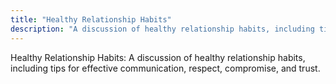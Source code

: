 ```yaml
---
title: "Healthy Relationship Habits"
description: "A discussion of healthy relationship habits, including tips for effective communication, respect, compromise, and trust."
---
```

Healthy Relationship Habits: A discussion of healthy relationship habits, including tips for effective communication, respect, compromise, and trust.